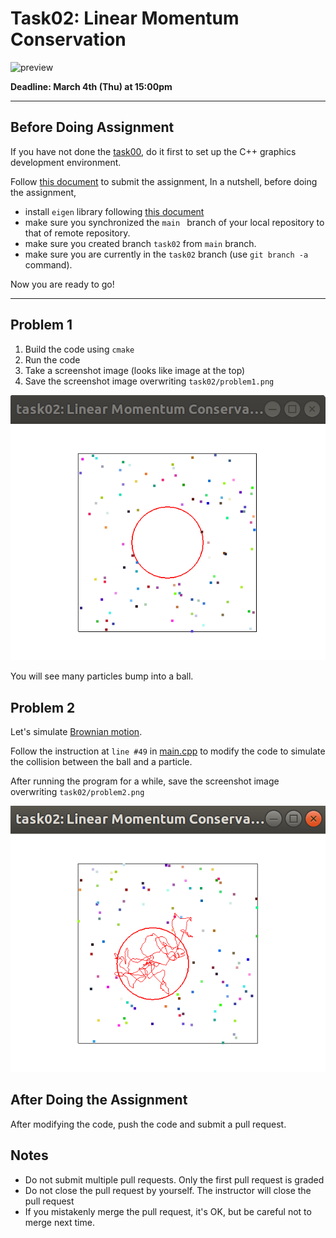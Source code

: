 # Task02: Linear Momentum Conservation 

![preview](preview.png)

**Deadline: March 4th (Thu) at 15:00pm**

----

## Before Doing Assignment

If you have not done the [task00](../task00), do it first to set up the C++ graphics development environment.

Follow [this document](../doc/submit.md) to submit the assignment, In a nutshell, before doing the assignment,

- install `eigen` library following  [this document](../doc/setup_eigen.md)
- make sure you synchronized the `main ` branch of your local repository  to that of remote repository.
- make sure you created branch `task02` from `main` branch.
- make sure you are currently in the `task02` branch (use `git branch -a` command).

Now you are ready to go!

---

## Problem 1

1. Build the code using `cmake`
2. Run the code
3. Take a screenshot image (looks like image at the top)
4. Save the screenshot image overwriting `task02/problem1.png`

![problem1](picture01.png)

You will see many particles bump into a ball.

## Problem 2

Let's simulate [Brownian motion](https://en.wikipedia.org/wiki/Brownian_motion).  

Follow the instruction at `line #49`  in [main.cpp](main.cpp) to modify the code to simulate the collision between the ball and a particle. 

After running the program for a while, save the screenshot image overwriting `task02/problem2.png`

![problem2](picture2.png)


## After Doing the Assignment

After modifying the code, push the code and submit a pull request.





## Notes

- Do not submit multiple pull requests. Only the first pull request is graded
- Do not close the pull request by yourself. The instructor will close the pull request
- If you mistakenly merge the pull request, it's OK, but be careful not to merge next time. 

